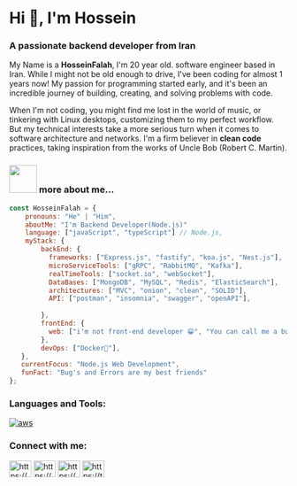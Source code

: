 <h1>Hi 👋, I'm Hossein</h1>
<h3>A passionate backend developer from Iran</h3>

My Name is a **HosseinFalah**, I'm 20 year old. software engineer based in Iran.
While I might not be old enough to drive, I've been coding for almost 1 years now! My passion for programming started early, and it's been an incredible journey of building, creating, and solving problems with code.

When I'm not coding, you might find me lost in the world of music, or tinkering with Linux desktops, customizing them to my perfect workflow. But my technical interests take a more serious turn when it comes to software architecture and networks. I'm a firm believer in **clean code** practices, taking inspiration from the works of Uncle Bob (Robert C. Martin).

### <img src="https://media.giphy.com/media/VgCDAzcKvsR6OM0uWg/giphy.gif" width="50"> more about me...  

```javascript
const HosseinFalah = {     
    pronouns: "He" | "Him",     
    aboutMe: "I'm Backend Developer(Node.js)"
    language: ["javaScript", "typeScript"] // Node.js,         
    myStack: {             
        backEnd: {             
          frameworks: ["Express.js", "fastify", "koa.js", "Nest.js"],                   
          microServiceTools: ["gRPC", "RabbitMQ", "Kafka"],
          realTimeTools: ["socket.io", "webSocket"],
          DataBases: ["MongoDB", "MySQL", "Redis", "ElasticSearch"],
          architectures: ["MVC", "onion", "clean", "SOLID"],
          API: ["postman", "insomnia", "swagger", "openAPI"],
          
        },         
        frontEnd: {             
          web: ["i'm not front-end developer 😁", "You can call me a bug fixer 😂"],         
        },         
        devOps: ["Docker🐳"],               
   },    
   currentFocus: "Node.js Web Development",     
   funFact: "Bug's and Errors are my best friends" 
};
```

<h3 align="left">Languages and Tools:</h3>
<p align="left"> <a href="https://aws.amazon.com" target="_blank" rel="noreferrer"> <img src="https://skillicons.dev/icons?i=javascript,ts,nodejs,express,nestjs,git,github,gitlab,postman,graphql,jest,kafka,aws,npm,azure,babel,docker,kubernetes,mongodb,mysql,elasticsearch,postgres,prisma,rabbitmq,redis" alt="aws"/></a></p>

<h3 align="left">Connect with me:</h3>
<p align="left">
<a href="https://dev.to/hosseinfalah" target="blank"><img align="center" src="https://raw.githubusercontent.com/rahuldkjain/github-profile-readme-generator/master/src/images/icons/Social/devto.svg" alt="https://dev.to/hosseinfalah" height="30" width="40" /></a>
<a href="https://www.linkedin.com/in/hossein-falah-5024a4227/" target="blank"><img align="center" src="https://raw.githubusercontent.com/rahuldkjain/github-profile-readme-generator/master/src/images/icons/Social/linked-in-alt.svg" alt="https://www.linkedin.com/in/hossein-falah-5024a4227/" height="30" width="40" /></a>
<a href="https://www.instagram.com/hossein____falah" target="blank"><img align="center" src="https://raw.githubusercontent.com/rahuldkjain/github-profile-readme-generator/master/src/images/icons/Social/instagram.svg" alt="https://www.instagram.com/hossein____falah" height="30" width="40" /></a>
  <a href="https://t.me/HosseinDeveloper" target="blank"><img align="center" src="https://upload.wikimedia.org/wikipedia/commons/8/82/Telegram_logo.svg" alt="https://t.me/HosseinDeveloper" height="30" width="40" /></a>
</p>
